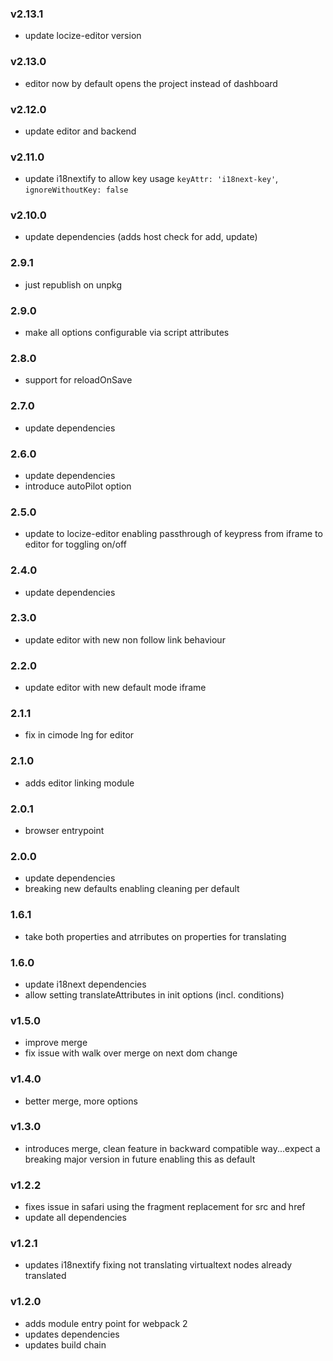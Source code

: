 ### v2.13.1

- update locize-editor version

### v2.13.0

- editor now by default opens the project instead of dashboard

### v2.12.0

- update editor and backend

### v2.11.0

- update i18nextify to allow key usage `keyAttr: 'i18next-key'`, `ignoreWithoutKey: false`

### v2.10.0

- update dependencies (adds host check for add, update)

### 2.9.1

- just republish on unpkg

### 2.9.0

- make all options configurable via script attributes

### 2.8.0

- support for reloadOnSave

### 2.7.0

- update dependencies

### 2.6.0

- update dependencies
- introduce autoPilot option

### 2.5.0

- update to locize-editor enabling passthrough of keypress from iframe to editor for toggling on/off

### 2.4.0

- update dependencies

### 2.3.0

- update editor with new non follow link behaviour

### 2.2.0

- update editor with new default mode iframe

### 2.1.1

- fix in cimode lng for editor

### 2.1.0

- adds editor linking module

### 2.0.1

- browser entrypoint

### 2.0.0

- update dependencies
- breaking new defaults enabling cleaning per default

### 1.6.1

- take both properties and atrributes on properties for translating

### 1.6.0

- update i18next dependencies
- allow setting translateAttributes in init options (incl. conditions)

### v1.5.0

- improve merge
- fix issue with walk over merge on next dom change

### v1.4.0

- better merge, more options

### v1.3.0

- introduces merge, clean feature in backward compatible way...expect a breaking major version in future enabling this as default

### v1.2.2

- fixes issue in safari using the fragment replacement for src and href
- update all dependencies

### v1.2.1

- updates i18nextify fixing not translating virtualtext nodes already translated

### v1.2.0

- adds module entry point for webpack 2
- updates dependencies
- updates build chain
